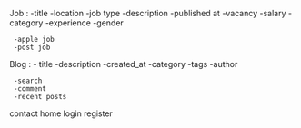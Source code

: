 Job :
     -title
     -location
     -job type
     -description
     -published at
     -vacancy
     -salary
     -category
     -experience
     -gender
     
     -apple job
     -post job
     
Blog :
     - title
     -description
     -created_at
     -category
     -tags
     -author
     
     -search
     -comment
     -recent posts
     
     
     
contact
home
login
register